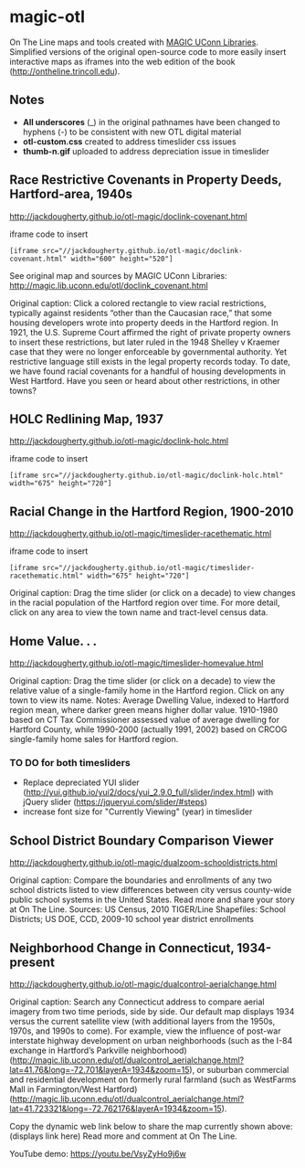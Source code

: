 # magic-otl
On The Line maps and tools created with [MAGIC UConn Libraries](http://magic.lib.uconn.edu). Simplified versions of the original open-source code to more easily insert interactive maps as iframes into the web edition of the book (http://ontheline.trincoll.edu).

## Notes
- **All underscores** (_) in the original pathnames have been changed to hyphens (-) to be consistent with new OTL digital material
- **otl-custom.css** created to address timeslider css issues
- **thumb-n.gif** uploaded to address depreciation issue in timeslider

## Race Restrictive Covenants in Property Deeds, Hartford-area, 1940s
http://jackdougherty.github.io/otl-magic/doclink-covenant.html

iframe code to insert
```
[iframe src="//jackdougherty.github.io/otl-magic/doclink-covenant.html" width="600" height="520"]
```
See original map and sources by MAGIC UConn Libraries: http://magic.lib.uconn.edu/otl/doclink_covenant.html

Original caption: Click a colored rectangle to view racial restrictions, typically against residents “other than the Caucasian race,” that some housing developers wrote into property deeds in the Hartford region. In 1921, the U.S. Supreme Court affirmed the right of private property owners to insert these restrictions, but later ruled in the 1948 Shelley v Kraemer case that they were no longer enforceable by governmental authority. Yet restrictive language still exists in the legal property records today. To date, we have found racial covenants for a handful of housing developments in West Hartford. Have you seen or heard about other restrictions, in other towns?

## HOLC Redlining Map, 1937
http://jackdougherty.github.io/otl-magic/doclink-holc.html

iframe code to insert
```
[iframe src="//jackdougherty.github.io/otl-magic/doclink-holc.html" width="675" height="720"]
```

## Racial Change in the Hartford Region, 1900-2010
http://jackdougherty.github.io/otl-magic/timeslider-racethematic.html

iframe code to insert
```
[iframe src="//jackdougherty.github.io/otl-magic/timeslider-racethematic.html" width="675" height="720"]
```

Original caption: Drag the time slider (or click on a decade) to view changes in the racial population of the Hartford region over time. For more detail, click on any area to view the town name and tract-level census data.

## Home Value. . .
http://jackdougherty.github.io/otl-magic/timeslider-homevalue.html

Original caption: Drag the time slider (or click on a decade) to view the relative value of a single-family home in the Hartford region. Click on any town to view its name. Notes: Average Dwelling Value, indexed to Hartford region mean, where darker green means higher dollar value. 1910-1980 based on CT Tax Commissioner assessed value of average dwelling for Hartford County, while 1990-2000 (actually 1991, 2002) based on CRCOG single-family home sales for Hartford region. 

### TO DO for both timesliders
- Replace depreciated YUI slider (http://yui.github.io/yui2/docs/yui_2.9.0_full/slider/index.html) with jQuery slider (https://jqueryui.com/slider/#steps)
- increase font size for "Currently Viewing" (year) in timeslider

## School District Boundary Comparison Viewer
http://jackdougherty.github.io/otl-magic/dualzoom-schooldistricts.html

Original caption: Compare the boundaries and enrollments of any two school districts listed to view differences between city versus county-wide public school systems in the United States. Read more and share your story at On The Line. Sources: US Census, 2010 TIGER/Line Shapefiles: School Districts; US DOE, CCD, 2009-10 school year district enrollments

## Neighborhood Change in Connecticut, 1934-present
http://jackdougherty.github.io/otl-magic/dualcontrol-aerialchange.html

Original caption: Search any Connecticut address to compare aerial imagery from two time periods, side by side. Our default map displays 1934 versus the current satellite view (with additional layers from the 1950s, 1970s, and 1990s to come). For example, view the influence of post-war interstate highway development on urban neighborhoods (such as the I-84 exchange in Hartford’s Parkville neighborhood)(http://magic.lib.uconn.edu/otl/dualcontrol_aerialchange.html?lat=41.76&long=-72.701&layerA=1934&zoom=15), or suburban commercial and residential development on formerly rural farmland (such as WestFarms Mall in Farmington/West Hartford)(http://magic.lib.uconn.edu/otl/dualcontrol_aerialchange.html?lat=41.723321&long=-72.762176&layerA=1934&zoom=15).

Copy the dynamic web link below to share the map currently shown above:
(displays link here)
Read more and comment at On The Line. 

YouTube demo: https://youtu.be/VsyZyHo9j6w
